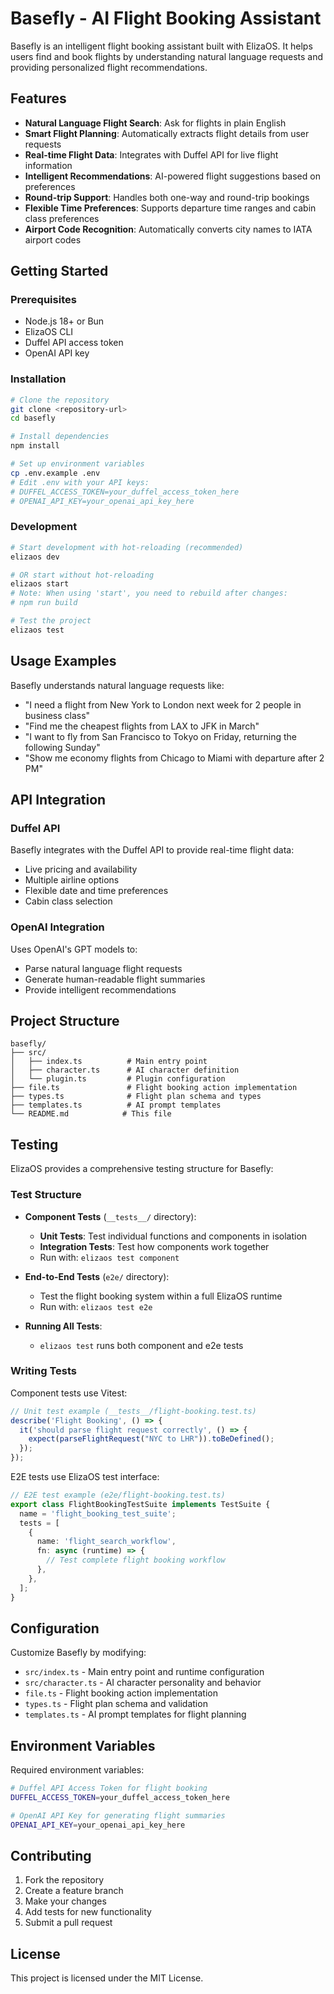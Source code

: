 # Basefly - AI Flight Booking Assistant

Basefly is an intelligent flight booking assistant built with ElizaOS. It helps users find and book flights by understanding natural language requests and providing personalized flight recommendations.

## Features

- **Natural Language Flight Search**: Ask for flights in plain English
- **Smart Flight Planning**: Automatically extracts flight details from user requests
- **Real-time Flight Data**: Integrates with Duffel API for live flight information
- **Intelligent Recommendations**: AI-powered flight suggestions based on preferences
- **Round-trip Support**: Handles both one-way and round-trip bookings
- **Flexible Time Preferences**: Supports departure time ranges and cabin class preferences
- **Airport Code Recognition**: Automatically converts city names to IATA airport codes

## Getting Started

### Prerequisites

- Node.js 18+ or Bun
- ElizaOS CLI
- Duffel API access token
- OpenAI API key

### Installation

```bash
# Clone the repository
git clone <repository-url>
cd basefly

# Install dependencies
npm install

# Set up environment variables
cp .env.example .env
# Edit .env with your API keys:
# DUFFEL_ACCESS_TOKEN=your_duffel_access_token_here
# OPENAI_API_KEY=your_openai_api_key_here
```

### Development

```bash
# Start development with hot-reloading (recommended)
elizaos dev

# OR start without hot-reloading
elizaos start
# Note: When using 'start', you need to rebuild after changes:
# npm run build

# Test the project
elizaos test
```

## Usage Examples

Basefly understands natural language requests like:

- "I need a flight from New York to London next week for 2 people in business class"
- "Find me the cheapest flights from LAX to JFK in March"
- "I want to fly from San Francisco to Tokyo on Friday, returning the following Sunday"
- "Show me economy flights from Chicago to Miami with departure after 2 PM"

## API Integration

### Duffel API
Basefly integrates with the Duffel API to provide real-time flight data:
- Live pricing and availability
- Multiple airline options
- Flexible date and time preferences
- Cabin class selection

### OpenAI Integration
Uses OpenAI's GPT models to:
- Parse natural language flight requests
- Generate human-readable flight summaries
- Provide intelligent recommendations

## Project Structure

```
basefly/
├── src/
│   ├── index.ts          # Main entry point
│   ├── character.ts      # AI character definition
│   └── plugin.ts         # Plugin configuration
├── file.ts               # Flight booking action implementation
├── types.ts              # Flight plan schema and types
├── templates.ts          # AI prompt templates
└── README.md            # This file
```

## Testing

ElizaOS provides a comprehensive testing structure for Basefly:

### Test Structure

- **Component Tests** (`__tests__/` directory):
  - **Unit Tests**: Test individual functions and components in isolation
  - **Integration Tests**: Test how components work together
  - Run with: `elizaos test component`

- **End-to-End Tests** (`e2e/` directory):
  - Test the flight booking system within a full ElizaOS runtime
  - Run with: `elizaos test e2e`

- **Running All Tests**:
  - `elizaos test` runs both component and e2e tests

### Writing Tests

Component tests use Vitest:

```typescript
// Unit test example (__tests__/flight-booking.test.ts)
describe('Flight Booking', () => {
  it('should parse flight request correctly', () => {
    expect(parseFlightRequest("NYC to LHR")).toBeDefined();
  });
});
```

E2E tests use ElizaOS test interface:

```typescript
// E2E test example (e2e/flight-booking.test.ts)
export class FlightBookingTestSuite implements TestSuite {
  name = 'flight_booking_test_suite';
  tests = [
    {
      name: 'flight_search_workflow',
      fn: async (runtime) => {
        // Test complete flight booking workflow
      },
    },
  ];
}
```

## Configuration

Customize Basefly by modifying:

- `src/index.ts` - Main entry point and runtime configuration
- `src/character.ts` - AI character personality and behavior
- `file.ts` - Flight booking action implementation
- `types.ts` - Flight plan schema and validation
- `templates.ts` - AI prompt templates for flight planning

## Environment Variables

Required environment variables:

```bash
# Duffel API Access Token for flight booking
DUFFEL_ACCESS_TOKEN=your_duffel_access_token_here

# OpenAI API Key for generating flight summaries
OPENAI_API_KEY=your_openai_api_key_here
```

## Contributing

1. Fork the repository
2. Create a feature branch
3. Make your changes
4. Add tests for new functionality
5. Submit a pull request

## License

This project is licensed under the MIT License.
